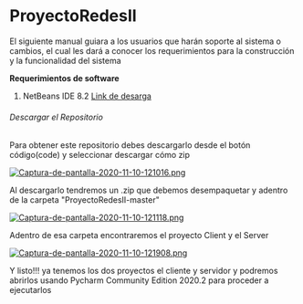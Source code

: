 # ProyectoRedesII
El siguiente manual guiara a los usuarios que harán soporte al sistema o cambios, el cual les dará a
conocer los requerimientos  para la construcción y la funcionalidad del sistema

**Requerimientos de software**

  1. NetBeans IDE 8.2
    [Link de desarga](https://netbeans.org/downloads/8.2/rc/)
       
###### Descargar el Repositorio
Para obtener este repositorio debes descargarlo desde el botón código(code) y seleccionar descargar cómo zip

[![Captura-de-pantalla-2020-11-10-121016.png](https://i.postimg.cc/ncmphmDx/Captura-de-pantalla-2020-11-10-121016.png)](https://postimg.cc/TpTZkp0N)

Al descargarlo tendremos un .zip que debemos desempaquetar y adentro de la carpeta "ProyectoRedesII-master" 

[![Captura-de-pantalla-2020-11-10-121118.png](https://i.postimg.cc/8Cp7v4RM/Captura-de-pantalla-2020-11-10-121118.png)](https://postimg.cc/0z45RpHy)

Adentro de esa carpeta encontraremos el proyecto Client y el Server

[![Captura-de-pantalla-2020-11-10-121908.png](https://i.postimg.cc/fR2tQFSy/Captura-de-pantalla-2020-11-10-121908.png)](https://postimg.cc/LJP6zxTF)

Y listo!!! ya tenemos los dos proyectos el cliente y servidor y podremos abrirlos usando Pycharm Community Edition 2020.2 para proceder a ejecutarlos



